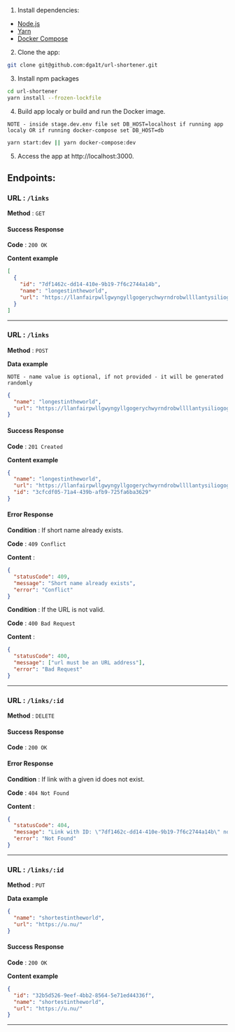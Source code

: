 1. Install dependencies:

- [Node.js](https://nodejs.org/en/download/)
- [Yarn](https://yarnpkg.com/lang/en/docs/install/)
- [Docker Compose](https://docs.docker.com/compose/install/)

2. Clone the app:

```bash
git clone git@github.com:dga1t/url-shortener.git
```

3. Install npm packages

```bash
cd url-shortener
yarn install --frozen-lockfile
```

4. Build app localy or build and run the Docker image.

`NOTE - inside stage.dev.env file set DB_HOST=localhost if running app localy OR if running docker-compose set DB_HOST=db`

```bash
yarn start:dev || yarn docker-compose:dev
```

5. Access the app at http://localhost:3000.

## Endpoints:

### **URL** : `/links`

**Method** : `GET`

#### Success Response

**Code** : `200 OK`

**Content example**

```json
[
  {
    "id": "7df1462c-dd14-410e-9b19-7f6c2744a14b",
    "name": "longestintheworld",
    "url": "https://llanfairpwllgwyngyllgogerychwyrndrobwllllantysiliogogogoch.co.uk/"
  }
]
```

---

### **URL** : `/links`

**Method** : `POST`

**Data example**

`NOTE - name value is optional, if not provided - it will be generated randomly`

```json
{
  "name": "longestintheworld",
  "url": "https://llanfairpwllgwyngyllgogerychwyrndrobwllllantysiliogogogoch.co.uk/"
}
```

#### Success Response

**Code** : `201 Created`

**Content example**

```json
{
  "name": "longestintheworld",
  "url": "https://llanfairpwllgwyngyllgogerychwyrndrobwllllantysiliogogogoch.co.uk/",
  "id": "3cfcdf05-71a4-439b-afb9-725fa6ba3629"
}
```

#### Error Response

**Condition** : If short name already exists.

**Code** : `409 Conflict`

**Content** :

```json
{
  "statusCode": 409,
  "message": "Short name already exists",
  "error": "Conflict"
}
```

**Condition** : If the URL is not valid.

**Code** : `400 Bad Request`

**Content** :

```json
{
  "statusCode": 400,
  "message": ["url must be an URL address"],
  "error": "Bad Request"
}
```

---

### **URL** : `/links/:id`

**Method** : `DELETE`

#### Success Response

**Code** : `200 OK`

#### Error Response

**Condition** : If link with a given id does not exist.

**Code** : `404 Not Found`

**Content** :

```json
{
  "statusCode": 404,
  "message": "Link with ID: \"7df1462c-dd14-410e-9b19-7f6c2744a14b\" not found",
  "error": "Not Found"
}
```

---

### **URL** : `/links/:id`

**Method** : `PUT`

**Data example**

```json
{
  "name": "shortestintheworld",
  "url": "https://u.nu/"
}
```

#### Success Response

**Code** : `200 OK`

**Content example**

```json
{
  "id": "32b5d526-9eef-4bb2-8564-5e71ed44336f",
  "name": "shortestintheworld",
  "url": "https://u.nu/"
}
```

---
